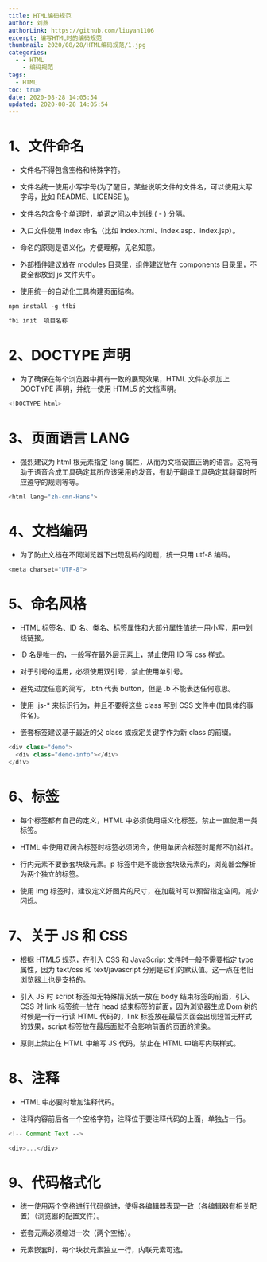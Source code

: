 ```yaml
---
title: HTML编码规范
author: 刘燕
authorLink: https://github.com/liuyan1106
excerpt: 编写HTML时的编码规范
thumbnail: 2020/08/28/HTML编码规范/1.jpg
categories:
  - - HTML
    - 编码规范
tags:
  - HTML
toc: true
date: 2020-08-28 14:05:54
updated: 2020-08-28 14:05:54
---
```


# 1、文件命名

- 文件名不得包含空格和特殊字符。

- 文件名统一使用小写字母(为了醒目，某些说明文件的文件名，可以使用大写字母，比如 README、LICENSE )。

- 文件名包含多个单词时，单词之间以中划线 ( - ) 分隔。

- 入口文件使用 index 命名（比如 index.html、index.asp、index.jsp）。

- 命名的原则是语义化，方便理解，见名知意。

- 外部插件建议放在 modules 目录里，组件建议放在 components 目录里，不要全都放到 js 文件夹中。

- 使用统一的自动化工具构建页面结构。

```javascript
npm install -g tfbi

fbi init  项目名称
```

# 2、DOCTYPE 声明

- 为了确保在每个浏览器中拥有一致的展现效果，HTML 文件必须加上 DOCTYPE 声明，并统一使用 HTML5 的文档声明。

```javascript
<!DOCTYPE html>
```

# 3、页面语言 LANG

- 强烈建议为 html 根元素指定 lang 属性，从而为文档设置正确的语言。这将有助于语音合成工具确定其所应该采用的发音，有助于翻译工具确定其翻译时所应遵守的规则等等。

```javascript
<html lang="zh-cmn-Hans">
```

# 4、文档编码

- 为了防止文档在不同浏览器下出现乱码的问题，统一只用 utf-8 编码。

```javascript
<meta charset="UTF-8">
```

# 5、命名风格

- HTML 标签名、ID 名、类名、标签属性和大部分属性值统一用小写，用中划线链接。

- ID 名是唯一的，一般写在最外层元素上，禁止使用 ID 写 css 样式。

- 对于引号的运用，必须使用双引号，禁止使用单引号。

- 避免过度任意的简写，.btn 代表 button，但是 .b 不能表达任何意思。

- 使用 .js-\* 来标识行为，并且不要将这些 class 写到 CSS 文件中(加具体的事件名)。

- 嵌套标签建议基于最近的父 class 或规定关键字作为新 class 的前缀。

```javascript
<div class="demo">
  <div class="demo-info"></div>
</div>
```

# 6、标签

- 每个标签都有自己的定义，HTML 中必须使用语义化标签，禁止一直使用一类标签。

- HTML 中使用双闭合标签时标签必须闭合，使用单闭合标签时尾部不加斜杠。

- 行内元素不要嵌套块级元素。p 标签中是不能嵌套块级元素的，浏览器会解析为两个独立的标签。

- 使用 img 标签时，建议定义好图片的尺寸，在加载时可以预留指定空间，减少闪烁。

# 7、关于 JS 和 CSS

- 根据 HTML5 规范，在引入 CSS 和 JavaScript 文件时一般不需要指定 type 属性，因为 text/css 和 text/javascript 分别是它们的默认值。这一点在老旧浏览器上也是支持的。

- 引入 JS 时 script 标签如无特殊情况统一放在 body 结束标签的前面，引入 CSS 时 link 标签统一放在 head 结束标签的前面，因为浏览器生成 Dom 树的时候是一行一行读 HTML 代码的，link 标签放在最后页面会出现短暂无样式的效果，script 标签放在最后面就不会影响前面的页面的渲染。

- 原则上禁止在 HTML 中编写 JS 代码，禁止在 HTML 中编写内联样式。

# 8、注释

- HTML 中必要时增加注释代码。

- 注释内容前后各一个空格字符，注释位于要注释代码的上面，单独占一行。

```javascript
<!-- Comment Text -->

<div>...</div>
```

# 9、代码格式化

- 统一使用两个空格进行代码缩进，使得各编辑器表现一致（各编辑器有相关配置）（浏览器的配置文件）。
- 嵌套元素必须缩进一次（两个空格）。

- 元素嵌套时，每个块状元素独立一行，内联元素可选。
